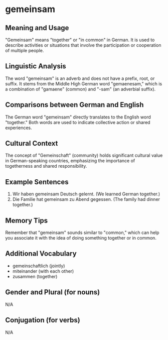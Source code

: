 # gemeinsam
## Meaning and Usage
"Gemeinsam" means "together" or "in common" in German. It is used to describe activities or situations that involve the participation or cooperation of multiple people.

## Linguistic Analysis
The word "gemeinsam" is an adverb and does not have a prefix, root, or suffix. It stems from the Middle High German word "gemaenesam," which is a combination of "gamaene" (common) and "-sam" (an adverbial suffix).

## Comparisons between German and English
The German word "gemeinsam" directly translates to the English word "together." Both words are used to indicate collective action or shared experiences.

## Cultural Context
The concept of "Gemeinschaft" (community) holds significant cultural value in German-speaking countries, emphasizing the importance of togetherness and shared responsibility.

## Example Sentences
1. Wir haben gemeinsam Deutsch gelernt. (We learned German together.)
2. Die Familie hat gemeinsam zu Abend gegessen. (The family had dinner together.)

## Memory Tips
Remember that "gemeinsam" sounds similar to "common," which can help you associate it with the idea of doing something together or in common.

## Additional Vocabulary
- gemeinschaftlich (jointly)
- miteinander (with each other)
- zusammen (together)

## Gender and Plural (for nouns)
N/A

## Conjugation (for verbs)
N/A